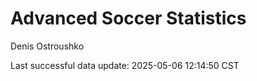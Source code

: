 # Advanced Soccer Statistics
Denis Ostroushko

<!-- gfm -->

Last successful data update: 2025-05-06 12:14:50 CST

